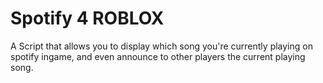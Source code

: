 # Spotify 4 ROBLOX
A Script that allows you to display which song you're currently playing on spotify ingame, and even announce to other players the current playing song.
